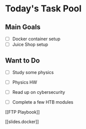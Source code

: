 # Today's Task Pool

## Main Goals
- [ ] Docker container setup
- [ ] Juice Shop setup

## Want to Do
- [ ] Study some physics
- [ ] Physics HW 
- [ ] Read up on cybersecurity
- [ ] Complete a few HTB modules


[[FTP Playbook]]


[[slides.docker]]